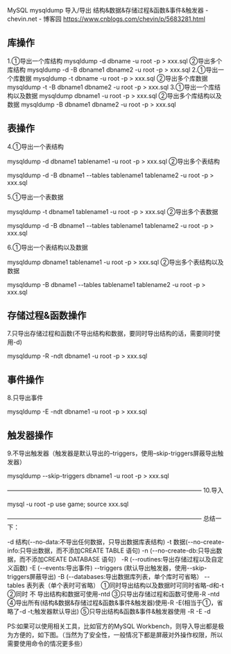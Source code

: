 

MySQL mysqldump 导入/导出 结构&数据&存储过程&函数&事件&触发器 - chevin.net - 博客园 https://www.cnblogs.com/chevin/p/5683281.html

## 库操作

1.①导出一个库结构
mysqldump -d dbname -u root -p > xxx.sql
②导出多个库结构
mysqldump -d -B dbname1 dbname2 -u root -p > xxx.sql
2.①导出一个库数据
mysqldump -t dbname -u root -p > xxx.sql
②导出多个库数据
mysqldump -t -B dbname1 dbname2 -u root -p > xxx.sql
3.①导出一个库结构以及数据
mysqldump dbname1 -u root -p > xxx.sql
②导出多个库结构以及数据
mysqldump -B dbname1 dbname2 -u root -p > xxx.sql
## 表操作
4.①导出一个表结构

mysqldump -d dbname1 tablename1 -u root -p > xxx.sql
②导出多个表结构

mysqldump -d -B dbname1 --tables tablename1 tablename2 -u root -p > xxx.sql
 

5.①导出一个表数据

mysqldump -t dbname1 tablename1 -u root -p > xxx.sql
②导出多个表数据

mysqldump -d -B dbname1 --tables tablename1 tablename2 -u root -p > xxx.sql
 

6.①导出一个表结构以及数据

mysqldump dbname1 tablename1 -u root -p > xxx.sql
②导出多个表结构以及数据

mysqldump -B dbname1 --tables tablename1 tablename2 -u root -p > xxx.sql


## 存储过程&函数操作
7.只导出存储过程和函数(不导出结构和数据，要同时导出结构的话，需要同时使用-d)

mysqldump -R -ndt dbname1 -u root -p > xxx.sql


## 事件操作
8.只导出事件

mysqldump -E -ndt dbname1 -u root -p > xxx.sql


## 触发器操作
9.不导出触发器（触发器是默认导出的–triggers，使用–skip-triggers屏蔽导出触发器）

mysqldump --skip-triggers dbname1 -u root -p > xxx.sql


————————————————————————————————
10.导入

mysql -u root -p
use game;
source xxx.sql


————————————————————————————————
总结一下：

-d 结构(--no-data:不导出任何数据，只导出数据库表结构)
-t 数据(--no-create-info:只导出数据，而不添加CREATE TABLE 语句)
-n (--no-create-db:只导出数据，而不添加CREATE DATABASE 语句）
-R (--routines:导出存储过程以及自定义函数)
-E (--events:导出事件)
--triggers (默认导出触发器，使用--skip-triggers屏蔽导出)
-B (--databases:导出数据库列表，单个库时可省略）
--tables 表列表（单个表时可省略）
①同时导出结构以及数据时可同时省略-d和-t
②同时 不 导出结构和数据可使用-ntd
③只导出存储过程和函数可使用-R -ntd
④导出所有(结构&数据&存储过程&函数&事件&触发器)使用-R -E(相当于①，省略了-d -t;触发器默认导出)
⑤只导出结构&函数&事件&触发器使用 -R -E -d

PS:如果可以使用相关工具，比如官方的MySQL Workbench，则导入导出都是极为方便的，如下图。（当然为了安全性，一般情况下都是屏蔽对外操作权限，所以需要使用命令的情况更多些）

